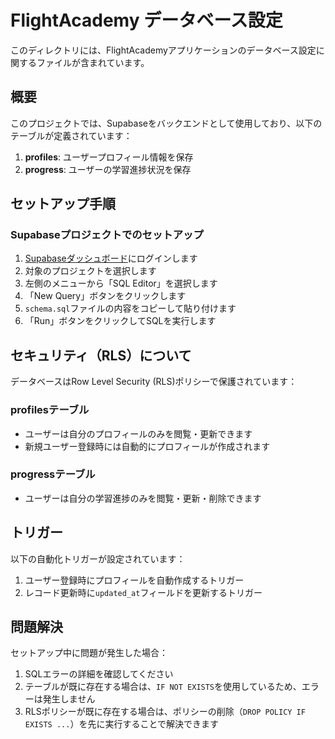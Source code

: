 # FlightAcademy データベース設定

このディレクトリには、FlightAcademyアプリケーションのデータベース設定に関するファイルが含まれています。

## 概要

このプロジェクトでは、Supabaseをバックエンドとして使用しており、以下のテーブルが定義されています：

1. **profiles**: ユーザープロフィール情報を保存
2. **progress**: ユーザーの学習進捗状況を保存

## セットアップ手順

### Supabaseプロジェクトでのセットアップ

1. [Supabaseダッシュボード](https://app.supabase.io)にログインします
2. 対象のプロジェクトを選択します
3. 左側のメニューから「SQL Editor」を選択します
4. 「New Query」ボタンをクリックします
5. `schema.sql`ファイルの内容をコピーして貼り付けます
6. 「Run」ボタンをクリックしてSQLを実行します

## セキュリティ（RLS）について

データベースはRow Level Security (RLS)ポリシーで保護されています：

### profilesテーブル

- ユーザーは自分のプロフィールのみを閲覧・更新できます
- 新規ユーザー登録時には自動的にプロフィールが作成されます

### progressテーブル

- ユーザーは自分の学習進捗のみを閲覧・更新・削除できます

## トリガー

以下の自動化トリガーが設定されています：

1. ユーザー登録時にプロフィールを自動作成するトリガー
2. レコード更新時に`updated_at`フィールドを更新するトリガー

## 問題解決

セットアップ中に問題が発生した場合：

1. SQLエラーの詳細を確認してください
2. テーブルが既に存在する場合は、`IF NOT EXISTS`を使用しているため、エラーは発生しません
3. RLSポリシーが既に存在する場合は、ポリシーの削除（`DROP POLICY IF EXISTS ...`）を先に実行することで解決できます 